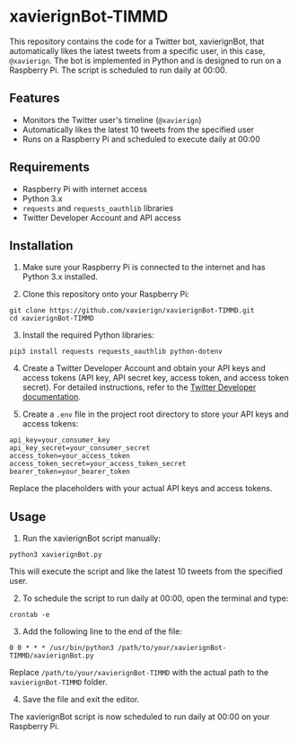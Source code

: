 # xavierignBot-TIMMD

This repository contains the code for a Twitter bot, xavierignBot, that automatically likes the latest tweets from a specific user, in this case, `@xavierign`. The bot is implemented in Python and is designed to run on a Raspberry Pi. The script is scheduled to run daily at 00:00.

## Features

- Monitors the Twitter user's timeline (`@xavierign`)
- Automatically likes the latest 10 tweets from the specified user
- Runs on a Raspberry Pi and scheduled to execute daily at 00:00

## Requirements

- Raspberry Pi with internet access
- Python 3.x
- `requests` and `requests_oauthlib` libraries
- Twitter Developer Account and API access

## Installation

1. Make sure your Raspberry Pi is connected to the internet and has Python 3.x installed.

2. Clone this repository onto your Raspberry Pi:

<pre><code>git clone https://github.com/xavierign/xavierignBot-TIMMD.git
cd xavierignBot-TIMMD</code></pre>

3. Install the required Python libraries:

<pre><code>pip3 install requests requests_oauthlib python-dotenv</code></pre>

4. Create a Twitter Developer Account and obtain your API keys and access tokens (API key, API secret key, access token, and access token secret). For detailed instructions, refer to the [Twitter Developer documentation](https://developer.twitter.com/en/docs/authentication/oauth-1-0a).

5. Create a `.env` file in the project root directory to store your API keys and access tokens:

<pre><code>api_key=your_consumer_key
api_key_secret=your_consumer_secret
access_token=your_access_token
access_token_secret=your_access_token_secret
bearer_token=your_bearer_token</code></pre>

Replace the placeholders with your actual API keys and access tokens.

## Usage

1. Run the xavierignBot script manually:

<pre><code>python3 xavierignBot.py</code></pre>

This will execute the script and like the latest 10 tweets from the specified user.

2. To schedule the script to run daily at 00:00, open the terminal and type:
<pre><code>crontab -e</code></pre>

3. Add the following line to the end of the file:

<pre><code>0 0 * * * /usr/bin/python3 /path/to/your/xavierignBot-TIMMD/xavierignBot.py</code></pre>

Replace `/path/to/your/xavierignBot-TIMMD` with the actual path to the `xavierignBot-TIMMD` folder.

4. Save the file and exit the editor.

The xavierignBot script is now scheduled to run daily at 00:00 on your Raspberry Pi.
